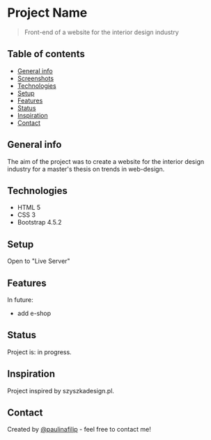 # Project Name
> Front-end of a website for the interior design industry

## Table of contents
* [General info](#general-info)
* [Screenshots](#screenshots)
* [Technologies](#technologies)
* [Setup](#setup)
* [Features](#features)
* [Status](#status)
* [Inspiration](#inspiration)
* [Contact](#contact)

## General info

The aim of the project was to create a website for the interior design industry for a master's thesis on trends in web-design.

## Technologies
* HTML 5
* CSS 3
* Bootstrap 4.5.2

## Setup
Open to "Live Server"

## Features
In future:
* add e-shop

## Status
Project is: in progress.

## Inspiration
Project inspired by szyszkadesign.pl.

## Contact
Created by [@paulinafilip](https://www.linkedin.com/in/paulinafilip/) - feel free to contact me!